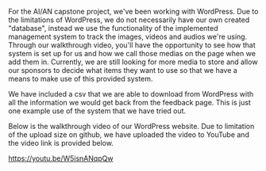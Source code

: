 For the AI/AN capstone project, we've been working with WordPress. Due to the limitations of WordPress, we do not necessarily have our own created "database", instead we use the functionality of the implemented management system to track the images, videos and audios we're using. Through our walkthrough video, you'll have the opportunity to see how that system is set up for us and how we call those medias on the page when we add them in. Currently, we are still looking for more media to store and allow our sponsors to decide what items they want to use so that we have a means to make use of this provided system. 

We have included a csv that we are able to download from WordPress with all the information we would get back from the feedback page. This is just one example use of the system that we have tried out.

Below is the walkthrough video of our WordPress website. Due to limitation of the upload size on github, we have uploaded the video to YouTube and the video link is provided below.

https://youtu.be/W5isnANqpQw
